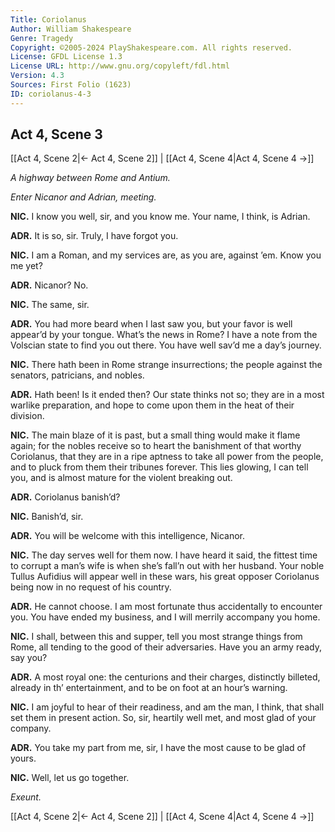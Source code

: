 ```yaml
---
Title: Coriolanus
Author: William Shakespeare
Genre: Tragedy
Copyright: ©2005-2024 PlayShakespeare.com. All rights reserved.
License: GFDL License 1.3
License URL: http://www.gnu.org/copyleft/fdl.html
Version: 4.3
Sources: First Folio (1623)
ID: coriolanus-4-3
---
```


## Act 4, Scene 3
[[Act 4, Scene 2|← Act 4, Scene 2]] | [[Act 4, Scene 4|Act 4, Scene 4 →]]

*A highway between Rome and Antium.*

*Enter Nicanor and Adrian, meeting.*

**NIC.**
I know you well, sir, and you know me. Your name, I think, is Adrian.

**ADR.**
It is so, sir. Truly, I have forgot you.

**NIC.**
I am a Roman, and my services are, as you are, against ’em. Know you me yet?

**ADR.**
Nicanor? No.

**NIC.**
The same, sir.

**ADR.**
You had more beard when I last saw you, but your favor is well appear’d by your tongue. What’s the news in Rome? I have a note from the Volscian state to find you out there. You have well sav’d me a day’s journey.

**NIC.**
There hath been in Rome strange insurrections; the people against the senators, patricians, and nobles.

**ADR.**
Hath been! Is it ended then? Our state thinks not so; they are in a most warlike preparation, and hope to come upon them in the heat of their division.

**NIC.**
The main blaze of it is past, but a small thing would make it flame again; for the nobles receive so to heart the banishment of that worthy Coriolanus, that they are in a ripe aptness to take all power from the people, and to pluck from them their tribunes forever. This lies glowing, I can tell you, and is almost mature for the violent breaking out.

**ADR.**
Coriolanus banish’d?

**NIC.**
Banish’d, sir.

**ADR.**
You will be welcome with this intelligence, Nicanor.

**NIC.**
The day serves well for them now. I have heard it said, the fittest time to corrupt a man’s wife is when she’s fall’n out with her husband. Your noble Tullus Aufidius will appear well in these wars, his great opposer Coriolanus being now in no request of his country.

**ADR.**
He cannot choose. I am most fortunate thus accidentally to encounter you. You have ended my business, and I will merrily accompany you home.

**NIC.**
I shall, between this and supper, tell you most strange things from Rome, all tending to the good of their adversaries. Have you an army ready, say you?

**ADR.**
A most royal one: the centurions and their charges, distinctly billeted, already in th’ entertainment, and to be on foot at an hour’s warning.

**NIC.**
I am joyful to hear of their readiness, and am the man, I think, that shall set them in present action. So, sir, heartily well met, and most glad of your company.

**ADR.**
You take my part from me, sir, I have the most cause to be glad of yours.

**NIC.**
Well, let us go together.

*Exeunt.*

[[Act 4, Scene 2|← Act 4, Scene 2]] | [[Act 4, Scene 4|Act 4, Scene 4 →]]